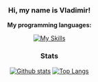 <div align="center">

### Hi, my name is Vladimir!
**My programming languages:**
  
[![My Skills](https://skillicons.dev/icons?i=python,swift,github,html,javascript)]()
  
### Stats
  <a href="#">![Github stats](https://github-readme-stats.vercel.app/api?username=vladimir-moskalenko&theme=blueberry&count_private=true&hide_border=true&line_height=20)</a>
  <a href="#">![Top Langs](https://github-readme-stats.vercel.app/api/top-langs/?username=vladimir-moskalenko&layout=compact&theme=blueberry&count_private=true&hide_border=tru)</a>
</div>
